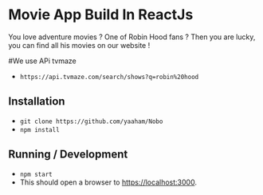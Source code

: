 # Movie App Build In ReactJs

You love adventure movies ? One of Robin Hood fans ? Then you are lucky, you can find all his movies on our website !

#We use APi tvmaze 
*  `https://api.tvmaze.com/search/shows?q=robin%20hood`
## Installation
* `git clone https://github.com/yaaham/Nobo`
* `npm install`

## Running / Development
* `npm start`
* This should open a browser to [https://localhost:3000](https://localhost:3000). 